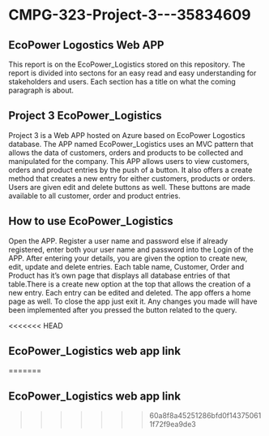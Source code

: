 # CMPG-323-Project-3---35834609

## EcoPower Logostics Web APP
This report is on the EcoPower_Logistics stored on this repository. The report is divided into sectons for an easy read and easy understanding for stakeholders and users. Each section has a title on what the coming paragraph is about.

## Project 3 EcoPower_Logistics
Project 3 is a Web APP hosted on Azure based on EcoPower Logostics database. The APP named EcoPower_Logistics uses an MVC pattern that allows the data of customers, orders and products to be collected and manipulated for the company. This APP allows users to view customers, orders and product entries by the push of a button. It also offers a create method that creates a new entry for either customers, products or orders. Users are given edit and delete buttons as well. These buttons are made available to all customer, order and product entries.

## How to use EcoPower_Logistics
Open the APP. Register a user name and password else if already registered, enter both your user name and password into the Login of the APP. After entering your details, you are given the option to create new, edit, update and delete entries. Each table name, Customer, Order and Product has it’s own page that displays all database entries of that table.There is a create new option at the top that allows the creation of a new entry. Each entry can be edited and deleted. The app offers a home page as well. To close the app just exit it. Any changes you made will have been implemented after you pressed the button related to the query.

<<<<<<< HEAD
## EcoPower_Logistics web app link
=======
## EcoPower_Logistics web app link

>>>>>>> 60a8f8a45251286bfd0f143750611f72f9ea9de3

